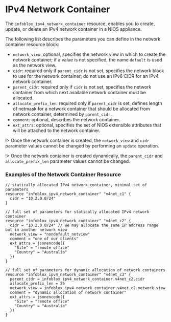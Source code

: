 # IPv4 Network Container

The `infoblox_ipv4_network_container` resource, enables you to create, update,
or delete an IPv4 network container in a NIOS appliance.

The following list describes the parameters you can define in the network container
resource block:

* `network_view`: optional, specifies the network view in which to create the network container; if a value is not specified, the name `default` is used as the network view.
* `cidr`: required only if `parent_cidr` is not set, specifies the network block to use for the network container; do not use an IPv6 CIDR for an IPv4 network container.
* `parent_cidr`: required only if `cidr` is not set, specifies the network container from which next available network container must be allocated.
* `allocate_prefix_len`: required only if `parent_cidr` is set, defines length of netmask for a network container that should be allocated from network container, determined by `parent_cidr`.
* `comment`: optional, describes the network container.
* `ext_attrs`: optional, specifies the set of NIOS extensible attributes that will be attached to the network container.

!> Once the network container is created, the `network_view` and `cidr` parameter values cannot be changed by performing an `update` operation.

!> Once the network container is created dynamically, the `parent_cidr` and `allocate_prefix_len` parameter values cannot be changed.

### Examples of the Network Container Resource

```hcl
// statically allocated IPv4 network container, minimal set of parameters
resource "infoblox_ipv4_network_container" "v4net_c1" {
  cidr = "10.2.0.0/24"
}

// full set of parameters for statically allocated IPv4 network container
resource "infoblox_ipv4_network_container" "v4net_c2" {
  cidr = "10.2.0.0/24" // we may allocate the same IP address range but in another network view
  network_view = "nondefault_netview"
  comment = "one of our clients"
  ext_attrs = jsonencode({
    "Site" = "remote office"
    "Country" = "Australia"
  })
}

// full set of parameters for dynamic allocation of network containers
resource "infoblox_ipv4_network_container" "v4net_c3" {
  parent_cidr = infoblox_ipv4_network_container.v4net_c2.cidr
  allocate_prefix_len = 26
  network_view = infoblox_ipv4_network_container.v4net_c2.network_view
  comment = "dynamic allocation of network container"
  ext_attrs = jsonencode({
    "Site" = "remote office"
    "Country" = "Australia"
  })
}
```
